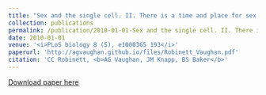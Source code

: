 ```yaml
---
title: "Sex and the single cell. II. There is a time and place for sex (2010)"
collection: publications
permalink: /publication/2010-01-01-Sex and the single cell. II. There is a time and place for sex
date: 2010-01-01
venue: '<i>PLoS biology 8 (5), e1000365 193</i>'
paperurl: 'http://agvaughan.github.io/files/Robinett_Vaughan.pdf'
citation: 'CC Robinett, <b>AG Vaughan, JM Knapp, BS Baker</b>'
---
```

[Download paper here](http://agvaughan.github.io/files/Robinett_Vaughan.pdf)

